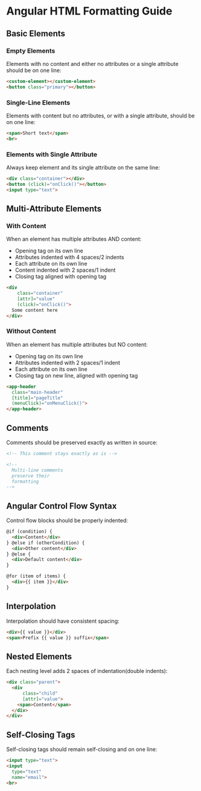 # Angular HTML Formatting Guide

## Basic Elements

### Empty Elements
Elements with no content and either no attributes or a single attribute should be on one line:
```html
<custom-element></custom-element>
<button class="primary"></button>
```

### Single-Line Elements
Elements with content but no attributes, or with a single attribute, should be on one line:
```html
<span>Short text</span>
<br>
```

### Elements with Single Attribute
Always keep element and its single attribute on the same line:
```html
<div class="container"></div>
<button (click)="onClick()"></button>
<input type="text">
```

## Multi-Attribute Elements

### With Content
When an element has multiple attributes AND content:
- Opening tag on its own line
- Attributes indented with 4 spaces/2 indents
- Each attribute on its own line
- Content indented with 2 spaces/1 indent
- Closing tag aligned with opening tag
```html
<div
    class="container"
    [attr]="value"
    (click)="onClick()">
  Some content here
</div>
```

### Without Content
When an element has multiple attributes but NO content:
- Opening tag on its own line
- Attributes indented with 2 spaces/1 indent
- Each attribute on its own line
- Closing tag on new line, aligned with opening tag
```html
<app-header
  class="main-header"
  [title]="pageTitle"
  (menuClick)="onMenuClick()">
</app-header>
```

## Comments
Comments should be preserved exactly as written in source:
```html
<!-- This comment stays exactly as is -->

<!--
  Multi-line comments
  preserve their
  formatting
-->
```

## Angular Control Flow Syntax
Control flow blocks should be properly indented:
```html
@if (condition) {
  <div>Content</div>
} @else if (otherCondition) {
  <div>Other content</div>
} @else {
  <div>Default content</div>
}

@for (item of items) {
  <div>{{ item }}</div>
}
```

## Interpolation
Interpolation should have consistent spacing:
```html
<div>{{ value }}</div>
<span>Prefix {{ value }} suffix</span>
```

## Nested Elements
Each nesting level adds 2 spaces of indentation(double indents):
```html
<div class="parent">
  <div
      class="child"
      [attr]="value">
    <span>Content</span>
  </div>
</div>
```

## Self-Closing Tags
Self-closing tags should remain self-closing and on one line:
```html
<input type="text">
<input
  type="text"
  name="email">
<br>
```
